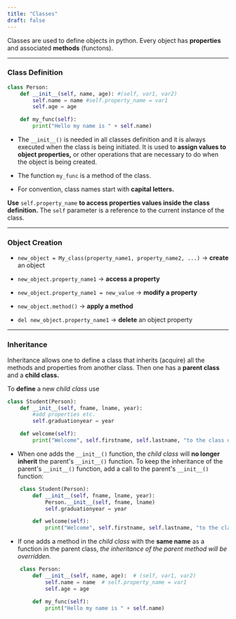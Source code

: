 ```yaml
---
title: "Classes"
draft: false
---
```


Classes are used to define objects in python. Every object has **properties** and associated **methods** (functons).

* * *

### Class Definition

```python
class Person:
    def __init__(self, name, age): #(self, var1, var2)
        self.name = name #self.property_name = var1
        self.age = age

    def my_func(self):
        print("Hello my name is " + self.name)
```

-   The `__init__()` is needed in all classes definition and it is always executed when the class is being initiated. It is used to **assign values to object properties,** or other operations that are necessary to do when the object is being created.

-   The function `my_func` is a method of the class.

-   For convention, class names start with **capital letters.**

**Use** `self.property_name` **to access properties values inside the class definition.** The `self` parameter is a reference to the current instance of the class.

* * *

### Object Creation

-   `new_object = My_class(property_name1, property_name2, ...)` → **create** an object

-   `new_object.property_name1` → **access a property**

-   `new_object.property_name1 = new_value` → **modify a property**

-   `new_object.method()` → **apply a method**

-   `del new_object.property_name1` → **delete** an object property

* * *

### Inheritance

Inheritance allows one to define a class that inherits (acquire) all the methods and properties from another class. Then one has a **parent class** and a **child class.**

To **define** a new _child class_ use

```python
class Student(Person):
    def __init__(self, fname, lname, year):
        #add properties etc.
        self.graduationyear = year

    def welcome(self):
        print("Welcome", self.firstname, self.lastname, "to the class of", self.graduationyear)
```

-   When one adds the `__init__()` function, the _child class_ will **no longer inherit** the parent's `__init__()` function. To keep the inheritance of the parent's `__init__()` function, add a call to the parent's `__init__()` function:

```python
    class Student(Person):
        def __init__(self, fname, lname, year):
            Person.__init__(self, fname, lname)
            self.graduationyear = year

        def welcome(self):
            print("Welcome", self.firstname, self.lastname, "to the class of", self.graduationyear)
```

-   If one adds a method in the _child class_ with the **same name** as a function in the parent class, _the inheritance of the parent method will be overridden._

```python
    class Person:
        def __init__(self, name, age):  # (self, var1, var2)
            self.name = name  # self.property_name = var1
            self.age = age

        def my_func(self):
            print("Hello my name is " + self.name)
```
